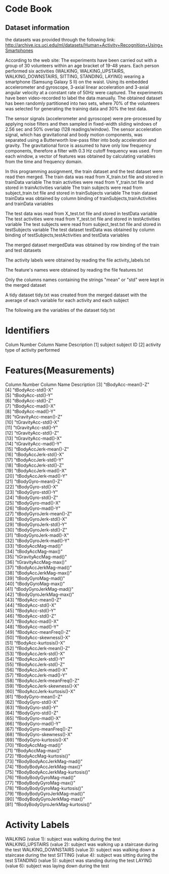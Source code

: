 # Code Book

## Dataset information

the datasets was provided through the following link:
http://archive.ics.uci.edu/ml/datasets/Human+Activity+Recognition+Using+Smartphones

According to the web site:
The experiments have been carried out with a group of 30 volunteers within an age bracket of 19-48 years. 
Each person performed six activities (WALKING, WALKING_UPSTAIRS, WALKING_DOWNSTAIRS, SITTING, STANDING, LAYING) 
wearing a smartphone (Samsung Galaxy S II) on the waist. Using its embedded accelerometer and gyroscope, 
3-axial linear acceleration and 3-axial angular velocity at a constant rate of 50Hz were captured. 
The experiments have been video-recorded to label the data manually. The obtained dataset has been randomly partitioned into two sets,
where 70% of the volunteers was selected for generating the training data and 30% the test data. 

The sensor signals (accelerometer and gyroscope) were pre-processed by applying noise filters and 
then sampled in fixed-width sliding windows of 2.56 sec and 50% overlap (128 readings/window). 
The sensor acceleration signal, which has gravitational and body motion components, 
was separated using a Butterworth low-pass filter into body acceleration and gravity. 
The gravitational force is assumed to have only low frequency components, therefore a filter with 0.3 Hz cutoff frequency was used. 
From each window, a vector of features was obtained by calculating variables from the time and frequency domain.

In this programming assignment, the train dataset and the test dataset were read then merged.
The train data was read from X_train.txt file and stored in trainData variable
The train activities were read from Y_train.txt file and stored in trainActivities variable
The train subjects were read from subject_train.txt file and stored in trainSubjects variable
The train dataset trainData was obtained by column binding of trainSubjects,trainActivities and trainData variables

The test data was read from X_test.txt file and stored in testData variable
The test activities were read from Y_test.txt file and stored in testActivities variable
The test subjects were read from subject_test.txt file and stored in testSubjects variable
The test dataset testData was obtained by column binding of testSubjects,testActivities and testData variables

The merged dataset mergedData was obtained by row binding of the train and test datasets

The activity labels were obtained by reading the file activity_labels.txt

The feature's names were obtained by reading the file features.txt

Only the columns names containing the strings "mean" or "std" were kept in the merged dataset

A tidy dataset tidy.txt was created from the merged dataset with the average of each variable for each activity and each subject

The following are the variables of the dataset tidy.txt

# Identifiers
Colum Number        Column Name       Description
[1]                 subject           subject ID
[2]                 activity          type of activity performed 

# Features(Measurements)
Column Number         Column Name               Description
[3]                   "tBodyAcc-mean()-Z"               
[4]                   "tBodyAcc-std()-X"               
[5]                   "tBodyAcc-std()-Y"                
[6]                   "tBodyAcc-std()-Z"               
[7]                   "tBodyAcc-mad()-X"                
[8]                   "tBodyAcc-mad()-Y"               
[9]                   "tGravityAcc-mean()-Z"            
[10]                   "tGravityAcc-std()-X"            
[11]                   "tGravityAcc-std()-Y"             
[12]                  "tGravityAcc-std()-Z"            
[13]                  "tGravityAcc-mad()-X"             
[14]                  "tGravityAcc-mad()-Y"            
[15]                  "tBodyAccJerk-mean()-Z"           
[16]                  "tBodyAccJerk-std()-X"           
[17]                  "tBodyAccJerk-std()-Y"            
[18]                  "tBodyAccJerk-std()-Z"           
[19]                  "tBodyAccJerk-mad()-X"            
[20]                  "tBodyAccJerk-mad()-Y"           
[21]                  "tBodyGyro-mean()-Z"              
[22]                  "tBodyGyro-std()-X"              
[23]                  "tBodyGyro-std()-Y"               
[24]                  "tBodyGyro-std()-Z"              
[25]                  "tBodyGyro-mad()-X"               
[26]                  "tBodyGyro-mad()-Y"              
[27]                  "tBodyGyroJerk-mean()-Z"          
[28]                  "tBodyGyroJerk-std()-X"          
[29]                  "tBodyGyroJerk-std()-Y"           
[30]                  "tBodyGyroJerk-std()-Z"          
[31]                  "tBodyGyroJerk-mad()-X"           
[32]                  "tBodyGyroJerk-mad()-Y"          
[33]                  "tBodyAccMag-mad()"               
[34]                  "tBodyAccMag-max()"              
[35]                  "tGravityAccMag-mad()"            
[36]                  "tGravityAccMag-max()"           
[37]                  "tBodyAccJerkMag-mad()"           
[38]                  "tBodyAccJerkMag-max()"          
[39]                  "tBodyGyroMag-mad()"              
[40]                  "tBodyGyroMag-max()"             
[41]                  "tBodyGyroJerkMag-mad()"          
[42]                  "tBodyGyroJerkMag-max()"         
[43]                  "fBodyAcc-mean()-Z"               
[44]                  "fBodyAcc-std()-X"               
[45]                  "fBodyAcc-std()-Y"                
[46]                  "fBodyAcc-std()-Z"               
[47]                  "fBodyAcc-mad()-X"                
[48]                  "fBodyAcc-mad()-Y"               
[49]                  "fBodyAcc-meanFreq()-Z"           
[50]                  "fBodyAcc-skewness()-X"          
[51]                  "fBodyAcc-kurtosis()-X"           
[52]                  "fBodyAccJerk-mean()-Z"          
[53]                  "fBodyAccJerk-std()-X"            
[54]                  "fBodyAccJerk-std()-Y"           
[55]                  "fBodyAccJerk-std()-Z"            
[56]                  "fBodyAccJerk-mad()-X"           
[57]                  "fBodyAccJerk-mad()-Y"            
[58]                  "fBodyAccJerk-meanFreq()-Z"      
[59]                  "fBodyAccJerk-skewness()-X"       
[60]                  "fBodyAccJerk-kurtosis()-X"      
[61]                  "fBodyGyro-mean()-Z"              
[62]                  "fBodyGyro-std()-X"              
[63]                  "fBodyGyro-std()-Y"               
[64]                  "fBodyGyro-std()-Z"              
[65]                  "fBodyGyro-mad()-X"               
[66]                  "fBodyGyro-mad()-Y"              
[67]                  "fBodyGyro-meanFreq()-Z"          
[68]                  "fBodyGyro-skewness()-X"         
[69]                  "fBodyGyro-kurtosis()-X"         
[70]                  "fBodyAccMag-mad()"              
[71]                  "fBodyAccMag-max()"               
[72]                  "fBodyAccMag-kurtosis()"         
[73]                  "fBodyBodyAccJerkMag-mad()"       
[74]                  "fBodyBodyAccJerkMag-max()"      
[75]                  "fBodyBodyAccJerkMag-kurtosis()"  
[76]                  "fBodyBodyGyroMag-mad()"         
[77]                  "fBodyBodyGyroMag-max()"          
[78]                  "fBodyBodyGyroMag-kurtosis()"    
[79]                  "fBodyBodyGyroJerkMag-mad()"      
[90]                  "fBodyBodyGyroJerkMag-max()"     
[81]                  "fBodyBodyGyroJerkMag-kurtosis()"

# Activity Labels

WALKING (value 1): subject was walking during the test
WALKING_UPSTAIRS (value 2): subject was walking up a staircase during the test
WALKING_DOWNSTAIRS (value 3): subject was walking down a staircase during the test
SITTING (value 4): subject was sitting during the test
STANDING (value 5): subject was standing during the test
LAYING (value 6): subject was laying down during the test
